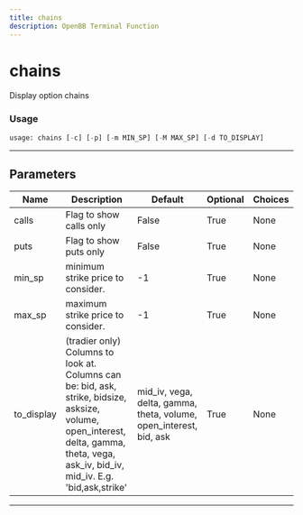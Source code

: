 ```yaml
---
title: chains
description: OpenBB Terminal Function
---
```


# chains

Display option chains

### Usage 
```python
usage: chains [-c] [-p] [-m MIN_SP] [-M MAX_SP] [-d TO_DISPLAY]
```
---
## Parameters

| Name | Description | Default | Optional | Choices |
| ---- | ----------- | ------- | -------- | ------- |
| calls | Flag to show calls only | False | True | None |
| puts | Flag to show puts only | False | True | None |
| min_sp | minimum strike price to consider. | -1 | True | None |
| max_sp | maximum strike price to consider. | -1 | True | None |
| to_display | (tradier only) Columns to look at. Columns can be: bid, ask, strike, bidsize, asksize, volume, open_interest, delta, gamma, theta, vega, ask_iv, bid_iv, mid_iv. E.g. 'bid,ask,strike' | mid_iv, vega, delta, gamma, theta, volume, open_interest, bid, ask | True | None |
---

